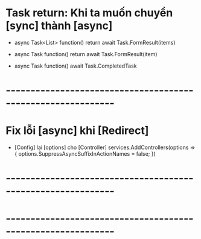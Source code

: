 # Task return: Khi ta muốn chuyển [sync] thành [async]
- async Task<List<Item>> function()
    return await Task.FormResult(items)

- async Task<Item> function()
    return await Task.FormResult(item)

- async Task function()
    await Task.CompletedTask


# ------------------------------------------------------------
# Fix lỗi [async] khi [Redirect]
- [Config] lại [options] cho [Controller]
    services.AddControllers(options => 
    {
        options.SuppressAsyncSuffixInActionNames = false;
    })

# ------------------------------------------------------------
# ------------------------------------------------------------
